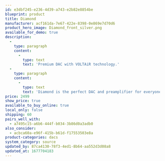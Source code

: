 ```yaml
---
id: e3dbf245-e236-4d39-a743-e2b82e8854be
blueprint: product
title: Diamond
manufacturer: acf161da-7e67-422e-8398-0e869e7d70d6
product_hero_image: Diamond_front_silver.png
available_for_demo: true
description:
  -
    type: paragraph
    content:
      -
        type: text
        text: 'Premium DAC with VOLTAiR technology.'
  -
    type: paragraph
    content:
      -
        type: text
        text: 'Diamond is the perfect DAC and preamplifier for everyone who plays music exclusively from digital sources. Diamond offers connectivity for six digital sources and an external word clock. The superior VOLTAiR technology and the premium DAC with the unequalled DLP120 combined with an analog volume control allowing for highest resolution at any volume makes the Diamond an one-of-a-kind DA converter that delivers finest soundstages with an unrivalled analog feel.'
price: 2499
show_price: true
available_to_buy_online: true
local_only: false
shipping: 60
pairs_well_with:
  - a7495c15-a6b6-444f-b034-3b86d0a3adb0
also_consider:
  - acbca60a-e96f-415b-b61d-f17553503e8a
product-categories: dacs
system_category: source
updated_by: 87ca4130-78f3-4ed1-8b64-aa552d3d08a8
updated_at: 1677704183
---
```

